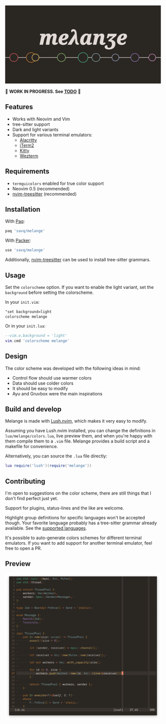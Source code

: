 ![logo](./.assets/melange-logo.png)

🚧 **WORK IN PROGRESS. See [TODO](TODO.md)** 🚧

## Features
- Works with Neovim and Vim
- tree-sitter support
- Dark and light variants
- Support for various terminal emulators:
  - [Alacritty](https://github.com/alacritty/alacritty)
  - [iTerm2](https://github.com/gnachman/iTerm2)
  - [Kitty](https://github.com/kovidgoyal/kitty)
  - [Wezterm](https://github.com/wez/wezterm)


## Requirements
* `termguicolors` enabled for true color support
* Neovim 0.5 (recommended)
* [nvim-treesitter](https://github.com/nvim-treesitter/nvim-treesitter) (recommended)



## Installation
With [Paq](https://github.com/savq/paq-nvim):
```lua
paq 'savq/melange'
```

With [Packer](https://github.com/wbthomason/packer.nvim):
```lua
use 'savq/melange'
```

Additionally, [nvim-treesitter](https://github.com/nvim-treesitter/nvim-treesitter)
can be used to install tree-sitter grammars.


## Usage

Set the `colorscheme` option. If you want to enable the light variant, set the `background` before setting the colorscheme.

In your `init.vim`:
```vim
"set background=light
colorscheme melange
```

Or in your `init.lua`:
```lua
--vim.o.background = 'light'
vim.cmd 'colorscheme melange'
```


## Design

The color scheme was developed with the following ideas in mind:

* Control flow should use warmer colors
* Data should use colder colors
* It should be easy to modify
* Ayu and Gruvbox were the main inspirations



## Build and develop

Melange is made with [Lush.nvim](https://github.com/rktjmp/lush.nvim),
which makes it very easy to modify.

Assuming you have Lush.nvim installed, you can change the definitions in
`lua/melange/colors.lua`, live preview them, and when you're happy with them
compile them to a `.vim` file. Melange provides a build script and a makefile
for convenience.

Alternatively, you can source the `.lua` file directly:

```lua
lua require('lush')(require('melange'))
```


## Contributing

I'm open to suggestions on the color scheme, there are still things that
I don't find perfect just yet.

Support for plugins, status-lines and the like are welcome.

Highlight group definitions for specific languages won't be accepted though.
Your favorite language probably has a tree-sitter grammar already available.
See the [supported languages](https://github.com/nvim-treesitter/nvim-treesitter#supported-languages).

It's possible to auto-generate colors schemes for different terminal emulators.
If you want to add support for another terminal emulator, feel free to open a PR.


## Preview

![screenshot](./.assets/screenshot2021-03-27.png)
